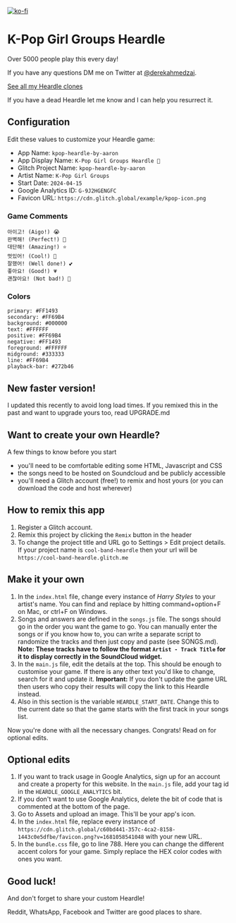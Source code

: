 [![ko-fi](https://ko-fi.com/img/githubbutton_sm.svg)](https://ko-fi.com/M4M2CHKFQ)

# K-Pop Girl Groups Heardle

Over 5000 people play this every day!

If you have any questions DM me on Twitter at [@derekahmedzai](https://twitter.com/derekahmedzai).

[See all my Heardle clones](https://glitch.com/@derekahmedzai/heardle-clones)

If you have a dead Heardle let me know and I can help you resurrect it.

## Configuration

Edit these values to customize your Heardle game:

- App Name: `kpop-heardle-by-aaron`
- App Display Name: `K-Pop Girl Groups Heardle 💝`
- Glitch Project Name: `kpop-heardle-by-aaron`
- Artist Name: `K-Pop Girl Groups`
- Start Date: `2024-04-15`
- Google Analytics ID: `G-9J2HGENGFC`
- Favicon URL: `https://cdn.glitch.global/example/kpop-icon.png`

### Game Comments
```
아이고! (Aigo!) 😭
완벽해! (Perfect!) 💫
대단해! (Amazing!) ⭐
멋있어! (Cool!) 💝
잘했어! (Well done!) 💕
좋아요! (Good!) 💗
괜찮아요! (Not bad!) 💓
```

### Colors
```
primary: #FF1493
secondary: #FF69B4
background: #000000
text: #FFFFFF
positive: #FF69B4
negative: #FF1493
foreground: #FFFFFF
midground: #333333
line: #FF69B4
playback-bar: #272b46
```


## New faster version!

I updated this recently to avoid long load times. If you remixed this in the past and want to upgrade yours too, read UPGRADE.md

## Want to create your own Heardle?

A few things to know before you start

- you'll need to be comfortable editing some HTML, Javascript and CSS
- the songs need to be hosted on Soundcloud and be publicly accessible
- you'll need a Glitch account (free!) to remix and host yours (or you can download the code and host wherever)

## How to remix this app

1. Register a Glitch account.
2. Remix this project by clicking the `Remix` button in the header
3. To change the project title and URL go to Settings > Edit project details. If your project name is `cool-band-heardle` then your url will be `https://cool-band-heardle.glitch.me`

## Make it your own

1. In the `index.html` file, change every instance of *Harry Styles* to your artist's name. You can find and replace by hitting command+option+F on Mac, or ctrl+F on Windows.
2. Songs and answers are defined in the `songs.js` file. The songs should go in the order you want the game to go. You can manually enter the songs or if you know how to, you can write a separate script to randomize the tracks and then just copy and paste (see SONGS.md). **Note: These tracks have to follow the format `Artist - Track Title` for it to display correctly in the SoundCloud widget.**
3. In the `main.js` file, edit the details at the top. This should be enough to customise your game. If there is any other text you'd like to change, search for it and update it. **Important:** If you don't update the game URL then users who copy their results will copy the link to this Heardle instead.
4. Also in this section is the variable `HEARDLE_START_DATE`. Change this to the current date so that the game starts with the first track in your songs list.

Now you're done with all the necessary changes. Congrats! Read on for optional edits.

## Optional edits

1. If you want to track usage in Google Analytics, sign up for an account and create a property for this website. In the `main.js` file, add your tag id in the `HEARDLE_GOOGLE_ANALYTICS` bit.
2. If you don't want to use Google Analytics, delete the bit of code that is commented at the bottom of the page.
3. Go to Assets and upload an image. This'll be your app's icon.
4. In the `index.html` file, replace every instance of `https://cdn.glitch.global/c60bd441-357c-4ca2-8158-1443c0e5dfbe/favicon.png?v=1681058541048` with your new URL.
5. In the `bundle.css` file, go to line 788. Here you can change the different accent colors for your game. Simply replace the HEX color codes with ones you want.

## Good luck!

And don't forget to share your custom Heardle!

Reddit, WhatsApp, Facebook and Twitter are good places to share.
